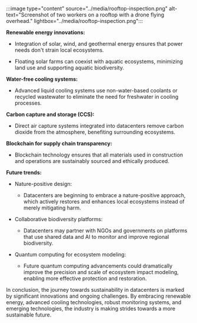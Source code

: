 :::image type="content" source="../media/rooftop-inspection.png" alt-text="Screenshot of two workers on a rooftop with a drone flying overhead." lightbox="../media/rooftop-inspection.png":::

**Renewable energy innovations:** 

- Integration of solar, wind, and geothermal energy ensures that power needs don't strain local ecosystems. 

- Floating solar farms can coexist with aquatic ecosystems, minimizing land use and supporting aquatic biodiversity.

**Water-free cooling systems:** 

- Advanced liquid cooling systems use non-water-based coolants or recycled wastewater to eliminate the need for freshwater in cooling processes.

**Carbon capture and storage (CCS):** 

- Direct air capture systems integrated into datacenters remove carbon dioxide from the atmosphere, benefiting surrounding ecosystems.

**Blockchain for supply chain transparency:** 

- Blockchain technology ensures that all materials used in construction and operations are sustainably sourced and ethically produced.

**Future trends:**

- Nature-positive design: 

  - Datacenters are beginning to embrace a nature-positive approach, which actively restores and enhances local ecosystems instead of merely mitigating harm.

- Collaborative biodiversity platforms: 

  - Datacenters may partner with NGOs and governments on platforms that use shared data and AI to monitor and improve regional biodiversity.

- Quantum computing for ecosystem modeling: 

  - Future quantum computing advancements could dramatically improve the precision and scale of ecosystem impact modeling, enabling more effective protection and restoration.

In conclusion, the journey towards sustainability in datacenters is marked by significant innovations and ongoing challenges. By embracing renewable energy, advanced cooling technologies, robust monitoring systems, and emerging technologies, the industry is making strides towards a more sustainable future.